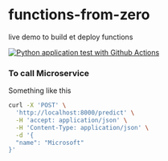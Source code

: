 # functions-from-zero
live demo to build et deploy functions

[![Python application test with Github Actions](https://github.com/jcmeunier77code/functions-from-zero/actions/workflows/main.yml/badge.svg)](https://github.com/jcmeunier77code/functions-from-zero/actions/workflows/main.yml)


### To call Microservice

Something like this 
```zsh
curl -X 'POST' \
  'http://localhost:8000/predict' \
  -H 'accept: application/json' \
  -H 'Content-Type: application/json' \
  -d '{
  "name": "Microsoft"
}'
```
